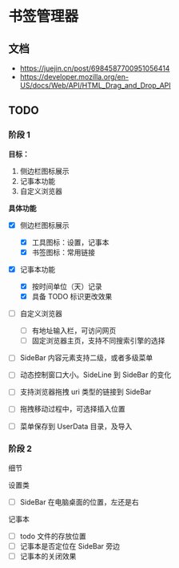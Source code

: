 # 书签管理器

## 文档

- https://juejin.cn/post/6984587700951056414
- https://developer.mozilla.org/en-US/docs/Web/API/HTML_Drag_and_Drop_API

## TODO

### 阶段 1

**目标：**

1. 侧边栏图标展示
2. 记事本功能
3. 自定义浏览器

**具体功能**

- [x] 侧边栏图标展示

  - [x] 工具图标：设置，记事本
  - [x] 书签图标：常用链接

- [x] 记事本功能

  - [x] 按时间单位（天）记录
  - [x] 具备 TODO 标识更改效果

- [ ] 自定义浏览器

  - [ ] 有地址输入栏，可访问网页
  - [ ] 固定浏览器主页，支持不同搜索引擎的选择

- [ ] SideBar 内容元素支持二级，或者多级菜单
- [ ] 动态控制窗口大小。SideLine 到 SideBar 的变化
- [ ] 支持浏览器拖拽 uri 类型的链接到 SideBar
- [ ] 拖拽移动过程中，可选择插入位置
- [ ] 菜单保存到 UserData 目录，及导入

### 阶段 2

细节

设置类

- [ ] SideBar 在电脑桌面的位置，左还是右

记事本

- [ ] todo 文件的存放位置
- [ ] 记事本是否定位在 SideBar 旁边
- [ ] 记事本的关闭效果
